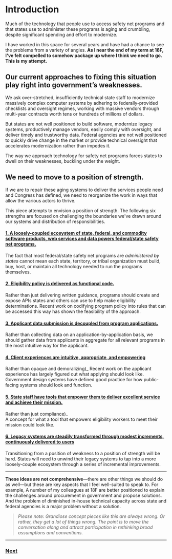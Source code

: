 # Introduction

Much of the technology that people use to access safety net programs and that states use to administer these programs is aging and crumbling, despite significant spending and effort to modernize.

I have worked in this space for several years and have had a chance to see the problems from a variety of angles. **As I near the end of my term at 18F, I've felt compelled to somehow package up where I think we need to go. This is my attempt.**

## Our current approaches to fixing this situation play right into government’s weaknesses.

We ask over-stretched, insufficiently technical state staff to modernize massively complex computer systems by adhering to federally-provided checklists and oversight regimes, working with massive vendors through multi-year contracts worth tens or hundreds of millions of dollars.

But states are not well positioned to build software, modernize legacy systems, productively manage vendors, easily comply with oversight, and deliver timely and trustworthy data. Federal agencies are not well positioned to quickly drive change in the market or provide technical oversight that accelerates modernization rather than impedes it.

The way we approach technology for safety net programs forces states to dwell on their weaknesses, buckling under the weight.

## We need to move to a position of strength.
If we are to repair these aging systems to deliver the services people need and Congress has defined, we need to reorganize the work in ways that allow the various actors to thrive.

This piece attempts to envision a position of strength. The following six strengths are focused on challenging the boundaries we've drawn around our systems and distribution of responsibilities.

#### [1. A loosely-coupled ecosystem of state, federal, and commodity software products, web services and data powers federal/state safety net programs.](ecosystem.md)
The fact that most federal/state safety net programs are _administered by states_ cannot mean each state, territory, or tribal organization must build, buy, host, or maintain all technology needed to run the programs themselves.  

#### [2. Eligibility policy is delivered as functional code.](eligibility-policy.md)
Rather than just delivering written guidance, programs should create and expose APIs states and others can use to help make eligibility determinations. Recent work on codifying program policy into rules that can be accessed this way has shown the feasibility of the approach.

#### [3. Applicant data submission is decoupled from program applications.](data.md)
Rather than collecting data on an application-by-application basis, we should gather data from applicants in aggregate for all relevant programs in the most intuitive way for the applicant.

#### [4. Client experiences are intuitive, appropriate, and empowering](client-experiences.md)
Rather than opaque and demoralizing)_
Recent work on the applicant experience has largely figured out what applying should look like.
Government design systems have defined good practice for how public-facing systems should look and function.

#### [5. State staff have tools that empower them to deliver excellent service and achieve their mission.](state-staff.md)
Rather than just compliance)_  
 A concept for what a tool that empowers eligibility workers to meet their mission could look like.

#### [6. Legacy systems are steadily transformed through modest increments, continuously delivered to users](incremental.md)
Transitioning from a position of weakness to a position of strength will be hard. States will need to unwind their legacy systems to tap into a more loosely-couple ecosystem through a series of incremental improvements.

---

**These ideas are not comprehensive**—there are other things we should do as well—but these are key aspects that I feel well-suited to speak to. For example, A number of my colleagues at 18F are better positioned to explain the challenges around procurement in government and propose solutions. And the problem of diminished in-house technical capacity across state and federal agencies is a major problem without a solution.

> _Please note: Grandiose concept pieces like this are always wrong. Or rather, they get a lot of things wrong. The point is to move the conversation along and attract participation in rethinking broad assumptions and conventions._


---

### [Next](ecosystem.md)
